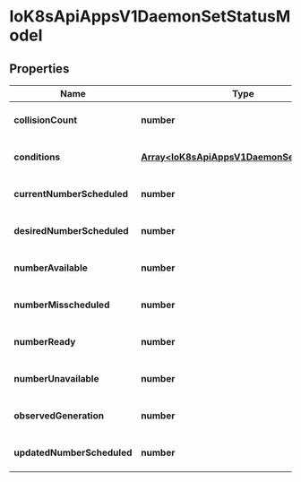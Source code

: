 # IoK8sApiAppsV1DaemonSetStatusModel

## Properties

Name | Type | Description | Notes
------------ | ------------- | ------------- | -------------
**collisionCount** | **number** | Count of hash collisions for the DaemonSet. The DaemonSet controller uses this field as a collision avoidance mechanism when it needs to create the name for the newest ControllerRevision. | [optional] [default to undefined]
**conditions** | [**Array&lt;IoK8sApiAppsV1DaemonSetCondition&gt;**](IoK8sApiAppsV1DaemonSetCondition.md) | Represents the latest available observations of a DaemonSet\&#39;s current state. | [optional] [default to undefined]
**currentNumberScheduled** | **number** | The number of nodes that are running at least 1 daemon pod and are supposed to run the daemon pod. More info: https://kubernetes.io/docs/concepts/workloads/controllers/daemonset/ | [default to undefined]
**desiredNumberScheduled** | **number** | The total number of nodes that should be running the daemon pod (including nodes correctly running the daemon pod). More info: https://kubernetes.io/docs/concepts/workloads/controllers/daemonset/ | [default to undefined]
**numberAvailable** | **number** | The number of nodes that should be running the daemon pod and have one or more of the daemon pod running and available (ready for at least spec.minReadySeconds) | [optional] [default to undefined]
**numberMisscheduled** | **number** | The number of nodes that are running the daemon pod, but are not supposed to run the daemon pod. More info: https://kubernetes.io/docs/concepts/workloads/controllers/daemonset/ | [default to undefined]
**numberReady** | **number** | numberReady is the number of nodes that should be running the daemon pod and have one or more of the daemon pod running with a Ready Condition. | [default to undefined]
**numberUnavailable** | **number** | The number of nodes that should be running the daemon pod and have none of the daemon pod running and available (ready for at least spec.minReadySeconds) | [optional] [default to undefined]
**observedGeneration** | **number** | The most recent generation observed by the daemon set controller. | [optional] [default to undefined]
**updatedNumberScheduled** | **number** | The total number of nodes that are running updated daemon pod | [optional] [default to undefined]


